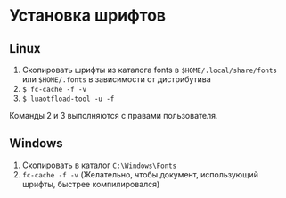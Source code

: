 # Установка шрифтов

## Linux

1. Скопировать шрифты из каталога fonts в `$HOME/.local/share/fonts` или `$HOME/.fonts` в зависимости от дистрибутива
2. `$ fc-cache -f -v`
3. `$ luaotfload-tool -u -f`

Команды 2 и 3 выполняются с правами пользователя.

## Windows

1. Cкопировать в каталог `C:\Windows\Fonts`
2. `fc-cache -f -v` (Желательно, чтобы документ, использующий шрифты, быстрее компилировался)
